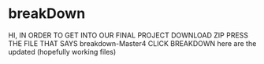 # breakDown
HI, IN ORDER TO GET INTO OUR FINAL PROJECT
  DOWNLOAD ZIP
  PRESS THE FILE THAT SAYS breakdown-Master4
  CLICK BREAKDOWN
  here are the updated (hopefully working files)
